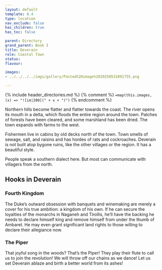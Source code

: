 ```yaml
---
layout: default
template: 0.4
type: location
nav_exclude: false
has_children: true
has_toc: false

parent: Directory
grand_parent: Book I
title: Deverain
role: Coastal Town
status: 
flavour: 

images:
- ../../../../imgs/gallery/Pasted%20image%2020250531091755.png

---
```


{% include header_directories.md %}
{% comment %}
`=map(this.images, (x) => "![im|200](" + x + ")")`
{% endcomment %}

Northern hills become flatter and flatter towards the coast.
The river opens its mouth in a delta, which floods the entire region around the town.
Patches of forests have been cleared, and some marshland has been dried.
The town expands with farms to the west.

Fishermen live in cabins by old decks north of the town.
Town smells of sewage, salt, and raisins and has hordes of rats and cockroaches.
Deverain is not built atop bygone ruins, like the other villages or the region.
It has a beautiful style.

People speak a southern dialect here.
But most can communicate with villagers from the north.

## Hooks in Deverain

### Fourth Kingdom

The Duke’s outward obsession with banquets and winemaking are merely a cover for his true ambition: a kingdom of his own. If he
can secure the loyalties of the monarchs in Naganeh and Tirollis, he’ll have the backing he needs to declare himself king and remove himself from under the thumb of Ambaret. He may even grant significant land rights to those willing to declare their allegiance now.

### The Piper

That joyful song in the woods? That’s the Piper! They play their flute to call us to join the revolution! We will throw off our chains as we dance! Let us set Deverain ablaze and birth a better world from its ashes!